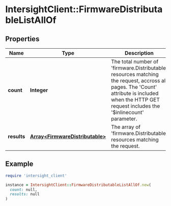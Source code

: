 # IntersightClient::FirmwareDistributableListAllOf

## Properties

| Name | Type | Description | Notes |
| ---- | ---- | ----------- | ----- |
| **count** | **Integer** | The total number of &#39;firmware.Distributable&#39; resources matching the request, accross all pages. The &#39;Count&#39; attribute is included when the HTTP GET request includes the &#39;$inlinecount&#39; parameter. | [optional] |
| **results** | [**Array&lt;FirmwareDistributable&gt;**](FirmwareDistributable.md) | The array of &#39;firmware.Distributable&#39; resources matching the request. | [optional] |

## Example

```ruby
require 'intersight_client'

instance = IntersightClient::FirmwareDistributableListAllOf.new(
  count: null,
  results: null
)
```


